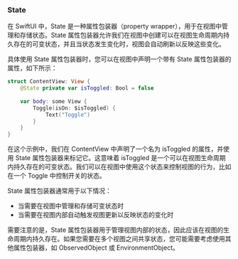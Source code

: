 ### State

在 SwiftUI 中，State 是一种属性包装器（property wrapper），用于在视图中管理和存储状态。State 属性包装器允许我们在视图中创建可以在视图生命周期内持久存在的可变状态，并且当状态发生变化时，视图会自动刷新以反映这些变化。

具体使用 State 属性包装器时，您可以在视图中声明一个带有 State 属性包装器的属性，如下所示：

```Swift
struct ContentView: View {
    @State private var isToggled: Bool = false
    
    var body: some View {
        Toggle(isOn: $isToggled) {
            Text("Toggle")
        }
    }
}
```

在这个示例中，我们在 ContentView 中声明了一个名为 isToggled 的属性，并使用 State 属性包装器来标记它。这意味着 isToggled 是一个可以在视图生命周期内持久存在的可变状态。我们可以在视图中使用这个状态来控制视图的行为，比如在一个 Toggle 中控制开关的状态。


State 属性包装器通常用于以下情况：
- 当需要在视图中管理和存储可变状态时
- 当需要在视图内部自动触发视图更新以反映状态的变化时

需要注意的是，State 属性包装器用于管理视图内部的状态，因此应该在视图的生命周期内持久存在。如果您需要在多个视图之间共享状态，您可能需要考虑使用其他属性包装器，如 ObservedObject 或 EnvironmentObject。

